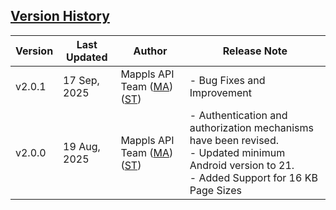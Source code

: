 ## [Version History]()

| Version | Last Updated      | Author | Release Note                                                                                                                                                                                         | 
|---------|-------------------| ---- |------------------------------------------------------------------------------------------------------------------------------------------------------------------------------------------------------|
| v2.0.1  | 17 Sep, 2025     | Mappls API Team ([MA](https://github.com/mdakram)) ([ST](https://github.com/saksham66)) | - Bug Fixes and Improvement                                                                                     |
| v2.0.0  | 19 Aug, 2025     | Mappls API Team ([MA](https://github.com/mdakram)) ([ST](https://github.com/saksham66)) | - Authentication and authorization mechanisms have been revised. </br> - Updated minimum Android version to 21. </br> - Added Support for 16 KB Page Sizes                                                                                     |
